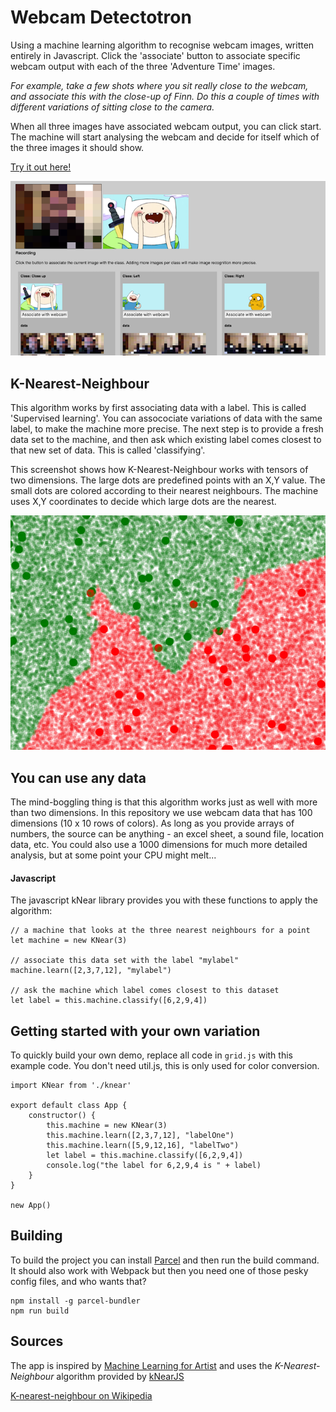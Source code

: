# Webcam Detectotron

Using a machine learning algorithm to recognise webcam images, written entirely in Javascript.
Click the 'associate' button to associate specific webcam output with each of the three 'Adventure Time' images.

*For example, take a few shots where you sit really close to the webcam, and associate this with the close-up of Finn. Do this a couple of times with different variations of sitting close to the camera.*

When all three images have associated webcam output, you can click start. The machine will start analysing the webcam and decide for itself which of the three images it should show.

[Try it out here!](https://kokodoko.github.io/webcam-detectotron/)

![image](/src/images/webknear.png)


## K-Nearest-Neighbour

This algorithm works by first associating data with a label. This is called 'Supervised learning'. You can assocociate variations of data with the same label, to make the machine more precise. The next step is to provide a fresh data set to the machine, and then ask which existing label comes closest to that new set of data. This is called 'classifying'. 

This screenshot shows how K-Nearest-Neighbour works with tensors of two dimensions. The large dots are predefined points with an X,Y value. The small dots are colored according to their nearest neighbours. The machine uses X,Y coordinates to decide which large dots are the nearest.

![image](/src/images/knear.png)

## You can use any data

The mind-boggling thing is that this algorithm works just as well with more than two dimensions. In this repository we use webcam data that has 100 dimensions (10 x 10 rows of colors). As long as you provide arrays of numbers, the source can be anything - an excel sheet, a sound file, location data, etc. You could also use a 1000 dimensions for much more detailed analysis, but at some point your CPU might melt...

#### Javascript

The javascript kNear library provides you with these functions to apply the algorithm:

```
// a machine that looks at the three nearest neighbours for a point
let machine = new KNear(3)

// associate this data set with the label "mylabel"
machine.learn([2,3,7,12], "mylabel")

// ask the machine which label comes closest to this dataset
let label = this.machine.classify([6,2,9,4])   
```

## Getting started with your own variation

To quickly build your own demo, replace all code in `grid.js` with this example code. You don't need util.js, this is only used for color conversion.

```
import KNear from './knear'

export default class App {
    constructor() {
        this.machine = new KNear(3)
        this.machine.learn([2,3,7,12], "labelOne")
        this.machine.learn([5,9,12,16], "labelTwo")
        let label = this.machine.classify([6,2,9,4])
        console.log("the label for 6,2,9,4 is " + label)
    }
}

new App()
```

## Building

To build the project you can install [Parcel](https://parceljs.org) and then run the build command. It should also work with Webpack but then you need one of those pesky config files, and who wants that?

```
npm install -g parcel-bundler
npm run build
```

## Sources

The app is inspired by [Machine Learning for Artist](https://github.com/ml4a) and uses the *K-Nearest-Neighbour* algorithm provided by [kNearJS](https://github.com/NathanEpstein/KNear)

[K-nearest-neighbour on Wikipedia](https://en.wikipedia.org/wiki/K-nearest_neighbors_algorithm)
